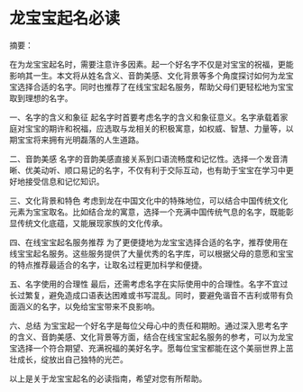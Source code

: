 # 龙宝宝起名必读

摘要：

在为龙宝宝起名时，需要注意许多因素。起一个好名字不仅是对宝宝的祝福，更能影响其一生。本文将从姓名含义、音韵美感、文化背景等多个角度探讨如何为龙宝宝选择合适的名字。同时也推荐了在线宝宝起名服务，帮助父母们更轻松地为宝宝取到理想的名字。

一、名字的含义和象征
起名字时首要考虑名字的含义和象征意义。名字承载着家庭对宝宝的期许和祝福，应选取与龙相关的积极寓意，如权威、智慧、力量等，以期宝宝将来拥有光明磊落的人生道路。

二、音韵美感
名字的音韵美感直接关系到口语流畅度和记忆性。选择一个发音清晰、优美动听、顺口易记的名字，不仅有利于交际互动，也有助于宝宝在学习中更好地接受信息和记忆知识。

三、文化背景和特色
考虑到龙在中国文化中的特殊地位，可以结合中国传统文化元素为宝宝取名。比如结合龙的寓意，选择一个充满中国传统气息的名字，既能彰显传统文化底蕴，又能展现家族的文化传承。

四、在线宝宝起名服务推荐
为了更便捷地为龙宝宝选择合适的名字，推荐使用在线宝宝起名服务。这些服务提供了大量优秀的名字库，可以根据父母的意愿和宝宝的特点推荐最适合的名字，让取名过程更加科学和便捷。

五、名字使用的合理性
最后，还需考虑名字在实际使用中的合理性。名字不宜过长过繁复，避免造成口语表达困难或书写混乱。同时，要避免谐音不吉利或带有负面涵义的名字，以免给宝宝带来不良影响。

六、总结
为宝宝起一个好名字是每位父母心中的责任和期盼。通过深入思考名字的含义、音韵美感、文化背景等方面，结合在线宝宝起名服务的参考，可以为龙宝宝选择一个符合期望、充满祝福的美好名字。愿每位宝宝都能在这个美丽世界上茁壮成长，绽放出自己独特的光芒。

以上是关于龙宝宝起名的必读指南，希望对您有所帮助。